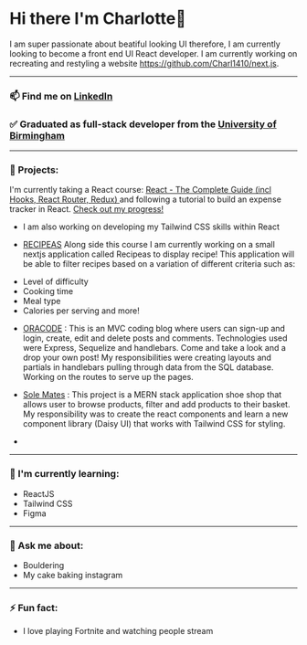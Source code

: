 # Hi there I'm Charlotte👋

I am super passionate about beatiful looking UI therefore, I am currently looking to become a front end UI React developer. I am currently working on recreating and restyling a website https://github.com/Charl1410/next.js. 

***

### 📫 Find me on [LinkedIn](https://www.linkedin.com/in/charlotte-griffin-907a15243/)

### ✅ Graduated as full-stack developer from the [University of Birmingham](https://www.birmingham.ac.uk/postgraduate/courses/cpd/coding-boot-camp.aspx)

***

### 🔭 Projects:

 I'm currently taking a React course: [React - The Complete Guide (incl Hooks, React Router, Redux)
](https://www.udemy.com/course/react-the-complete-guide-incl-redux/) and following a tutorial to build an expense tracker in React. [Check out my progress!](https://github.com/Charl1410/expense-tracker-tutorial)
- I am also working on developing my Tailwind CSS skills within React

- [RECIPEAS](https://github.com/Charl1410/recipeas) Along side this course I am currently working on a small nextjs application called Recipeas to display recipe! This application will be able to filter recipes based on a variation of different criteria such as:
* Level of difficulty
* Cooking time
* Meal type
* Calories per serving and more! 
 
- [ORACODE](https://github.com/Charl1410/coding-blog) : This is an MVC coding blog where users can sign-up and login, create, edit and delete posts and comments. Technologies used were Express, Sequelize and handlebars. Come and take a look and a drop your own post! My responsibilities were creating layouts and partials in handlebars pulling through data from the SQL database. Working on the routes to serve up the pages.

- [Sole Mates](https://github.com/Charl1410/SoleMates) : This project is a MERN stack application shoe shop that allows user to browse products, filter and add products to their basket. My responsibility was to create the react components and learn a new component library (Daisy UI) that works with Tailwind CSS for styling. 

-

***

### 🌱 I'm currently learning:

- ReactJS
- Tailwind CSS
- Figma 

***

### 💬 Ask me about:

- Bouldering 
- My cake baking instagram

***

### ⚡ Fun fact:

- I love playing Fortnite and watching people stream 



